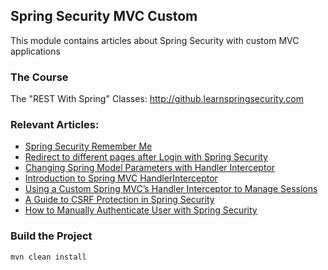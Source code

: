 ## Spring Security MVC Custom

This module contains articles about Spring Security with custom MVC applications

### The Course

The "REST With Spring" Classes: http://github.learnspringsecurity.com

### Relevant Articles: 

- [Spring Security Remember Me](https://www.surya.com/spring-security-remember-me)
- [Redirect to different pages after Login with Spring Security](https://www.surya.com/spring_redirect_after_login)
- [Changing Spring Model Parameters with Handler Interceptor](https://www.surya.com/spring-model-parameters-with-handler-interceptor)
- [Introduction to Spring MVC HandlerInterceptor](https://www.surya.com/spring-mvc-handlerinterceptor)
- [Using a Custom Spring MVC’s Handler Interceptor to Manage Sessions](https://www.surya.com/spring-mvc-custom-handler-interceptor)
- [A Guide to CSRF Protection in Spring Security](https://www.surya.com/spring-security-csrf)
- [How to Manually Authenticate User with Spring Security](https://www.surya.com/manually-set-user-authentication-spring-security)

### Build the Project

```
mvn clean install
```

